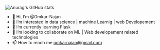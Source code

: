 ![Anurag's GitHub stats](https://github-readme-stats.vercel.app/api?username=omkar-najan&show_icons=true&theme=synthwave)


- 👋 Hi, I’m @Omkar-Najan
- 👀 I’m interested in data science | machine Learnig | web Developement
- 🌱 I’m currently learning Flask 
- 💞️ I’m looking to collaborate on ML | Web developement related technologies
- 📫 How to reach me omkarnajan@gmail.com 




<!---
Omkar-Najan/Omkar-Najan is a ✨ special ✨ repository because its `README.md` (this file) appears on your GitHub profile.
You can click the Preview link to take a look at your changes.
--->

